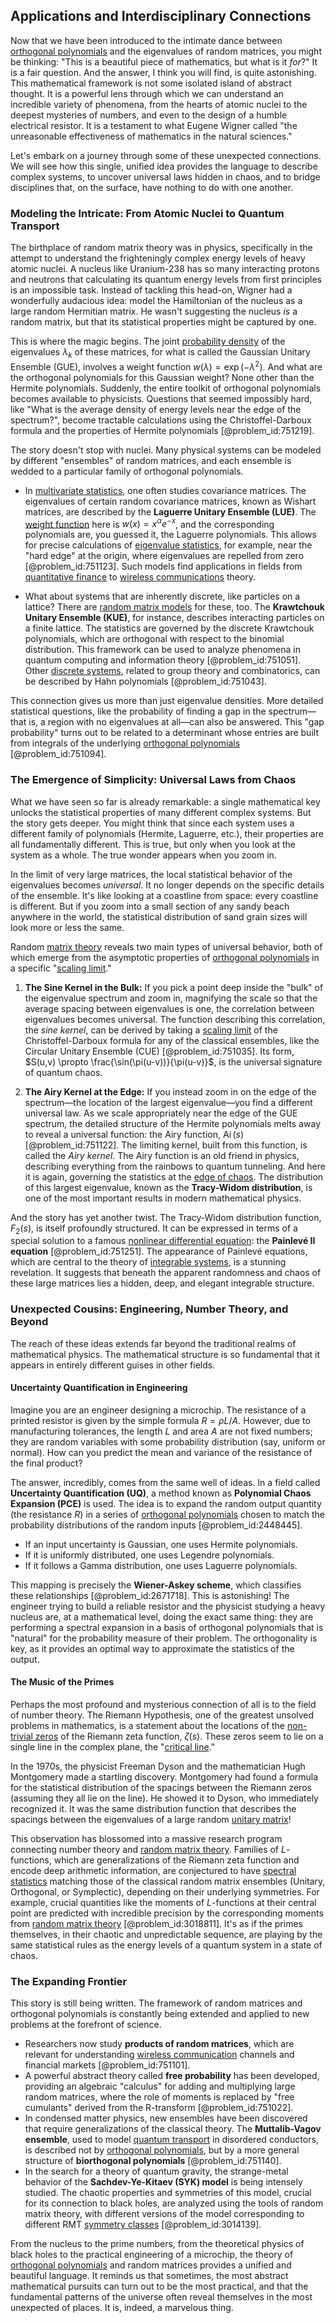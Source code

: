 ## Applications and Interdisciplinary Connections

Now that we have been introduced to the intimate dance between [orthogonal polynomials](@article_id:146424) and the eigenvalues of random matrices, you might be thinking: "This is a beautiful piece of mathematics, but what is it *for*?" It is a fair question. And the answer, I think you will find, is quite astonishing. This mathematical framework is not some isolated island of abstract thought. It is a powerful lens through which we can understand an incredible variety of phenomena, from the hearts of atomic nuclei to the deepest mysteries of numbers, and even to the design of a humble electrical resistor. It is a testament to what Eugene Wigner called "the unreasonable effectiveness of mathematics in the natural sciences."

Let's embark on a journey through some of these unexpected connections. We will see how this single, unified idea provides the language to describe complex systems, to uncover universal laws hidden in chaos, and to bridge disciplines that, on the surface, have nothing to do with one another.

### Modeling the Intricate: From Atomic Nuclei to Quantum Transport

The birthplace of random matrix theory was in physics, specifically in the attempt to understand the frighteningly complex energy levels of heavy atomic nuclei. A nucleus like Uranium-238 has so many interacting protons and neutrons that calculating its quantum energy levels from first principles is an impossible task. Instead of tackling this head-on, Wigner had a wonderfully audacious idea: model the Hamiltonian of the nucleus as a large random Hermitian matrix. He wasn't suggesting the nucleus *is* a random matrix, but that its statistical properties might be captured by one.

This is where the magic begins. The joint [probability density](@article_id:143372) of the eigenvalues $\lambda_k$ of these matrices, for what is called the Gaussian Unitary Ensemble (GUE), involves a weight function $w(\lambda) = \exp(-\lambda^2)$. And what are the orthogonal polynomials for this Gaussian weight? None other than the Hermite polynomials. Suddenly, the entire toolkit of orthogonal polynomials becomes available to physicists. Questions that seemed impossibly hard, like "What is the average density of energy levels near the edge of the spectrum?", become tractable calculations using the Christoffel-Darboux formula and the properties of Hermite polynomials [@problem_id:751219].

The story doesn't stop with nuclei. Many physical systems can be modeled by different "ensembles" of random matrices, and each ensemble is wedded to a particular family of orthogonal polynomials.

*   In [multivariate statistics](@article_id:172279), one often studies covariance matrices. The eigenvalues of certain random covariance matrices, known as Wishart matrices, are described by the **Laguerre Unitary Ensemble (LUE)**. The [weight function](@article_id:175542) here is $w(x) = x^{\alpha} e^{-x}$, and the corresponding polynomials are, you guessed it, the Laguerre polynomials. This allows for precise calculations of [eigenvalue statistics](@article_id:196288), for example, near the "hard edge" at the origin, where eigenvalues are repelled from zero [@problem_id:751123]. Such models find applications in fields from [quantitative finance](@article_id:138626) to [wireless communications](@article_id:265759) theory.

*   What about systems that are inherently discrete, like particles on a lattice? There are [random matrix models](@article_id:196393) for these, too. The **Krawtchouk Unitary Ensemble (KUE)**, for instance, describes interacting particles on a finite lattice. The statistics are governed by the discrete Krawtchouk polynomials, which are orthogonal with respect to the binomial distribution. This framework can be used to analyze phenomena in quantum computing and information theory [@problem_id:751051]. Other [discrete systems](@article_id:166918), related to group theory and combinatorics, can be described by Hahn polynomials [@problem_id:751043].

This connection gives us more than just eigenvalue densities. More detailed statistical questions, like the probability of finding a gap in the spectrum—that is, a region with no eigenvalues at all—can also be answered. This "gap probability" turns out to be related to a determinant whose entries are built from integrals of the underlying [orthogonal polynomials](@article_id:146424) [@problem_id:751094].

### The Emergence of Simplicity: Universal Laws from Chaos

What we have seen so far is already remarkable: a single mathematical key unlocks the statistical properties of many different complex systems. But the story gets deeper. You might think that since each system uses a different family of polynomials (Hermite, Laguerre, etc.), their properties are all fundamentally different. This is true, but only when you look at the system as a whole. The true wonder appears when you zoom in.

In the limit of very large matrices, the local statistical behavior of the eigenvalues becomes *universal*. It no longer depends on the specific details of the ensemble. It's like looking at a coastline from space: every coastline is different. But if you zoom into a small section of any sandy beach anywhere in the world, the statistical distribution of sand grain sizes will look more or less the same.

Random [matrix theory](@article_id:184484) reveals two main types of universal behavior, both of which emerge from the asymptotic properties of [orthogonal polynomials](@article_id:146424) in a specific "[scaling limit](@article_id:270068)."

1.  **The Sine Kernel in the Bulk:** If you pick a point deep inside the "bulk" of the eigenvalue spectrum and zoom in, magnifying the scale so that the average spacing between eigenvalues is one, the correlation between eigenvalues becomes universal. The function describing this correlation, the *sine kernel*, can be derived by taking a [scaling limit](@article_id:270068) of the Christoffel-Darboux formula for any of the classical ensembles, like the Circular Unitary Ensemble (CUE) [@problem_id:751035]. Its form, $S(u,v) \propto \frac{\sin(\pi(u-v))}{\pi(u-v)}$, is the universal signature of quantum chaos.

2.  **The Airy Kernel at the Edge:** If you instead zoom in on the edge of the spectrum—the location of the largest eigenvalue—you find a different universal law. As we scale appropriately near the edge of the GUE spectrum, the detailed structure of the Hermite polynomials melts away to reveal a universal function: the Airy function, $\operatorname{Ai}(s)$ [@problem_id:751122]. The limiting kernel, built from this function, is called the *Airy kernel*. The Airy function is an old friend in physics, describing everything from the rainbows to quantum tunneling. And here it is again, governing the statistics at the [edge of chaos](@article_id:272830). The distribution of this largest eigenvalue, known as the **Tracy-Widom distribution**, is one of the most important results in modern mathematical physics.

And the story has yet another twist. The Tracy-Widom distribution function, $F_2(s)$, is itself profoundly structured. It can be expressed in terms of a special solution to a famous [nonlinear differential equation](@article_id:172158): the **Painlevé II equation** [@problem_id:751251]. The appearance of Painlevé equations, which are central to the theory of [integrable systems](@article_id:143719), is a stunning revelation. It suggests that beneath the apparent randomness and chaos of these large matrices lies a hidden, deep, and elegant integrable structure.

### Unexpected Cousins: Engineering, Number Theory, and Beyond

The reach of these ideas extends far beyond the traditional realms of mathematical physics. The mathematical structure is so fundamental that it appears in entirely different guises in other fields.

#### Uncertainty Quantification in Engineering

Imagine you are an engineer designing a microchip. The resistance of a printed resistor is given by the simple formula $R = \rho L/A$. However, due to manufacturing tolerances, the length $L$ and area $A$ are not fixed numbers; they are random variables with some probability distribution (say, uniform or normal). How can you predict the mean and variance of the resistance of the final product?

The answer, incredibly, comes from the same well of ideas. In a field called **Uncertainty Quantification (UQ)**, a method known as **Polynomial Chaos Expansion (PCE)** is used. The idea is to expand the random output quantity (the resistance $R$) in a series of [orthogonal polynomials](@article_id:146424) chosen to match the probability distributions of the random inputs [@problem_id:2448445].
*   If an input uncertainty is Gaussian, one uses Hermite polynomials.
*   If it is uniformly distributed, one uses Legendre polynomials.
*   If it follows a Gamma distribution, one uses Laguerre polynomials.

This mapping is precisely the **Wiener-Askey scheme**, which classifies these relationships [@problem_id:2671718]. This is astonishing! The engineer trying to build a reliable resistor and the physicist studying a heavy nucleus are, at a mathematical level, doing the exact same thing: they are performing a spectral expansion in a basis of orthogonal polynomials that is "natural" for the probability measure of their problem. The orthogonality is key, as it provides an optimal way to approximate the statistics of the output.

#### The Music of the Primes

Perhaps the most profound and mysterious connection of all is to the field of number theory. The Riemann Hypothesis, one of the greatest unsolved problems in mathematics, is a statement about the locations of the [non-trivial zeros](@article_id:172384) of the Riemann zeta function, $\zeta(s)$. These zeros seem to lie on a single line in the complex plane, the "[critical line](@article_id:170766)."

In the 1970s, the physicist Freeman Dyson and the mathematician Hugh Montgomery made a startling discovery. Montgomery had found a formula for the statistical distribution of the spacings between the Riemann zeros (assuming they all lie on the line). He showed it to Dyson, who immediately recognized it. It was the same distribution function that describes the spacings between the eigenvalues of a large random [unitary matrix](@article_id:138484)!

This observation has blossomed into a massive research program connecting number theory and [random matrix theory](@article_id:141759). Families of $L$-functions, which are generalizations of the Riemann zeta function and encode deep arithmetic information, are conjectured to have [spectral statistics](@article_id:198034) matching those of the classical random matrix ensembles (Unitary, Orthogonal, or Symplectic), depending on their underlying symmetries. For example, crucial quantities like the moments of $L$-functions at their central point are predicted with incredible precision by the corresponding moments from [random matrix theory](@article_id:141759) [@problem_id:3018811]. It's as if the primes themselves, in their chaotic and unpredictable sequence, are playing by the same statistical rules as the energy levels of a quantum system in a state of chaos.

### The Expanding Frontier

This story is still being written. The framework of random matrices and orthogonal polynomials is constantly being extended and applied to new problems at the forefront of science.
*   Researchers now study **products of random matrices**, which are relevant for understanding [wireless communication](@article_id:274325) channels and financial markets [@problem_id:751101].
*   A powerful abstract theory called **free probability** has been developed, providing an algebraic "calculus" for adding and multiplying large random matrices, where the role of moments is replaced by "free cumulants" derived from the R-transform [@problem_id:751022].
*   In condensed matter physics, new ensembles have been discovered that require generalizations of the classical theory. The **Muttalib-Vagov ensemble**, used to model [quantum transport](@article_id:138438) in disordered conductors, is described not by [orthogonal polynomials](@article_id:146424), but by a more general structure of **biorthogonal polynomials** [@problem_id:751140].
*   In the search for a theory of quantum gravity, the strange-metal behavior of the **Sachdev-Ye-Kitaev (SYK) model** is being intensely studied. The chaotic properties and symmetries of this model, crucial for its connection to black holes, are analyzed using the tools of random matrix theory, with different versions of the model corresponding to different RMT [symmetry classes](@article_id:137054) [@problem_id:3014139].

From the nucleus to the prime numbers, from the theoretical physics of black holes to the practical engineering of a microchip, the theory of [orthogonal polynomials](@article_id:146424) and random matrices provides a unified and beautiful language. It reminds us that sometimes, the most abstract mathematical pursuits can turn out to be the most practical, and that the fundamental patterns of the universe often reveal themselves in the most unexpected of places. It is, indeed, a marvelous thing.